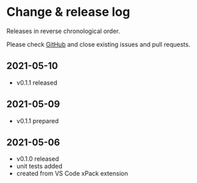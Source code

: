 # Change & release log

Releases in reverse chronological order.

Please check
[GitHub](https://github.com/xpack/xpm-liquid-ts/issues/)
and close existing issues and pull requests.

## 2021-05-10

- v0.1.1 released

## 2021-05-09

- v0.1.1 prepared

## 2021-05-06

- v0.1.0 released
- unit tests added
- created from VS Code xPack extension
